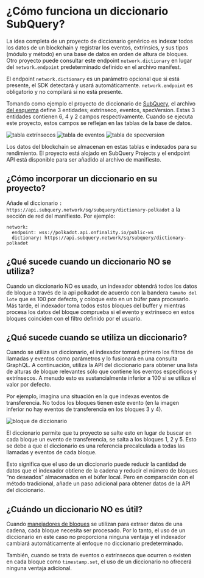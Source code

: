 # ¿Cómo funciona un diccionario SubQuery?

La idea completa de un proyecto de diccionario genérico es indexar todos los datos de un blockchain y registrar los eventos, extrinsics, y sus tipos (módulo y método) en una base de datos en orden de altura de bloques. Otro proyecto puede consultar este endpoint `network.dictionary` en lugar del `network.endpoint` predeterminado definido en el archivo manifest.

El endpoint `network.dictionary` es un parámetro opcional que si está presente, el SDK detectará y usará automáticamente. `network.endpoint` es obligatorio y no compilará si no está presente.

Tomando como ejemplo el proyecto de diccionario de [SubQuery](https://github.com/subquery/subql-dictionary), el archivo [del esquema](https://github.com/subquery/subql-dictionary/blob/main/schema.graphql) define 3 entidades; extrínseco, eventos, specVersion. Estas 3 entidades contienen 6, 4 y 2 campos respectivamente. Cuando se ejecuta este proyecto, estos campos se reflejan en las tablas de la base de datos.

![tabla extrínsecos](/assets/img/extrinsics_table.png) ![tabla de eventos](/assets/img/events_table.png) ![tabla de specversion](/assets/img/specversion_table.png)

Los datos del blockchain se almacenan en estas tablas e indexados para su rendimiento. El proyecto está alojado en SubQuery Projects y el endpoint API está disponible para ser añadido al archivo de manifiesto.

## ¿Cómo incorporar un diccionario en su proyecto?

Añade el diccionario `: https://api.subquery.network/sq/subquery/dictionary-polkadot` a la sección de red del manifiesto. Por ejemplo:

```shell
network:
  endpoint: wss://polkadot.api.onfinality.io/public-ws
  dictionary: https://api.subquery.network/sq/subquery/dictionary-polkadot
```

## ¿Qué sucede cuando un diccionario NO se utiliza?

Cuando un diccionario NO es usado, un indexador obtendrá todos los datos de bloque a través de la api polkadot de acuerdo con la bandera `tamaño del lote` que es 100 por defecto, y coloque esto en un búfer para procesarlo. Más tarde, el indexador toma todos estos bloques del buffer y mientras procesa los datos del bloque comprueba si el evento y extrínseco en estos bloques coinciden con el filtro definido por el usuario.

## ¿Qué sucede cuando se utiliza un diccionario?

Cuando se utiliza un diccionario, el indexador tomará primero los filtros de llamadas y eventos como parámetros y lo fusionará en una consulta GraphQL. A continuación, utiliza la API del diccionario para obtener una lista de alturas de bloque relevantes sólo que contiene los eventos específicos y extrínsecos. A menudo esto es sustancialmente inferior a 100 si se utiliza el valor por defecto.

Por ejemplo, imagina una situación en la que indexas eventos de transferencia. No todos los bloques tienen este evento (en la imagen inferior no hay eventos de transferencia en los bloques 3 y 4).

![bloque de diccionario](/assets/img/dictionary_blocks.png)

El diccionario permite que tu proyecto se salte esto en lugar de buscar en cada bloque un evento de transferencia, se salta a los bloques 1, 2 y 5. Esto se debe a que el diccionario es una referencia precalculada a todas las llamadas y eventos de cada bloque.

Esto significa que el uso de un diccionario puede reducir la cantidad de datos que el indexador obtiene de la cadena y reducir el número de bloques “no deseados” almacenados en el búfer local. Pero en comparación con el método tradicional, añade un paso adicional para obtener datos de la API del diccionario.

## ¿Cuándo un diccionario NO es útil?

Cuando [manejadores de bloques](https://doc.subquery.network/create/mapping.html#block-handler) se utilizan para extraer datos de una cadena, cada bloque necesita ser procesado. Por lo tanto, el uso de un diccionario en este caso no proporciona ninguna ventaja y el indexador cambiará automáticamente al enfoque no diccionario predeterminado.

También, cuando se trata de eventos o extrínsecos que ocurren o existen en cada bloque como `timestamp.set`, el uso de un diccionario no ofrecerá ninguna ventaja adicional.
